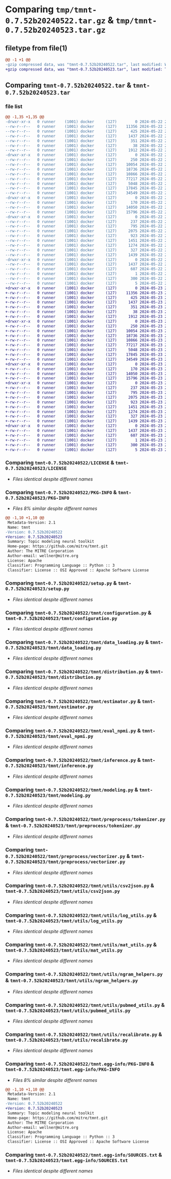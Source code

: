 # Comparing `tmp/tmnt-0.7.52b20240522.tar.gz` & `tmp/tmnt-0.7.52b20240523.tar.gz`

## filetype from file(1)

```diff
@@ -1 +1 @@
-gzip compressed data, was "tmnt-0.7.52b20240522.tar", last modified: Wed May 22 23:05:54 2024, max compression
+gzip compressed data, was "tmnt-0.7.52b20240523.tar", last modified: Thu May 23 23:05:07 2024, max compression
```

## Comparing `tmnt-0.7.52b20240522.tar` & `tmnt-0.7.52b20240523.tar`

### file list

```diff
@@ -1,35 +1,35 @@
-drwxr-xr-x   0 runner    (1001) docker     (127)        0 2024-05-22 23:05:54.320729 tmnt-0.7.52b20240522/
--rw-r--r--   0 runner    (1001) docker     (127)    11356 2024-05-22 23:05:44.000000 tmnt-0.7.52b20240522/LICENSE
--rw-r--r--   0 runner    (1001) docker     (127)      425 2024-05-22 23:05:44.000000 tmnt-0.7.52b20240522/NOTICE
--rw-r--r--   0 runner    (1001) docker     (127)     1437 2024-05-22 23:05:54.320729 tmnt-0.7.52b20240522/PKG-INFO
--rw-r--r--   0 runner    (1001) docker     (127)      351 2024-05-22 23:05:44.000000 tmnt-0.7.52b20240522/README.md
--rw-r--r--   0 runner    (1001) docker     (127)       38 2024-05-22 23:05:54.320729 tmnt-0.7.52b20240522/setup.cfg
--rw-r--r--   0 runner    (1001) docker     (127)     1912 2024-05-22 23:05:44.000000 tmnt-0.7.52b20240522/setup.py
-drwxr-xr-x   0 runner    (1001) docker     (127)        0 2024-05-22 23:05:54.316729 tmnt-0.7.52b20240522/tmnt/
--rw-r--r--   0 runner    (1001) docker     (127)      250 2024-05-22 23:05:44.000000 tmnt-0.7.52b20240522/tmnt/__init__.py
--rw-r--r--   0 runner    (1001) docker     (127)    10054 2024-05-22 23:05:44.000000 tmnt-0.7.52b20240522/tmnt/configuration.py
--rw-r--r--   0 runner    (1001) docker     (127)    18736 2024-05-22 23:05:44.000000 tmnt-0.7.52b20240522/tmnt/data_loading.py
--rw-r--r--   0 runner    (1001) docker     (127)    10866 2024-05-22 23:05:44.000000 tmnt-0.7.52b20240522/tmnt/distribution.py
--rw-r--r--   0 runner    (1001) docker     (127)    77217 2024-05-22 23:05:44.000000 tmnt-0.7.52b20240522/tmnt/estimator.py
--rw-r--r--   0 runner    (1001) docker     (127)     5048 2024-05-22 23:05:44.000000 tmnt-0.7.52b20240522/tmnt/eval_npmi.py
--rw-r--r--   0 runner    (1001) docker     (127)    17845 2024-05-22 23:05:44.000000 tmnt-0.7.52b20240522/tmnt/inference.py
--rw-r--r--   0 runner    (1001) docker     (127)    34549 2024-05-22 23:05:44.000000 tmnt-0.7.52b20240522/tmnt/modeling.py
-drwxr-xr-x   0 runner    (1001) docker     (127)        0 2024-05-22 23:05:54.316729 tmnt-0.7.52b20240522/tmnt/preprocess/
--rw-r--r--   0 runner    (1001) docker     (127)      170 2024-05-22 23:05:44.000000 tmnt-0.7.52b20240522/tmnt/preprocess/__init__.py
--rw-r--r--   0 runner    (1001) docker     (127)    14050 2024-05-22 23:05:44.000000 tmnt-0.7.52b20240522/tmnt/preprocess/tokenizer.py
--rw-r--r--   0 runner    (1001) docker     (127)    15796 2024-05-22 23:05:44.000000 tmnt-0.7.52b20240522/tmnt/preprocess/vectorizer.py
-drwxr-xr-x   0 runner    (1001) docker     (127)        0 2024-05-22 23:05:54.316729 tmnt-0.7.52b20240522/tmnt/utils/
--rw-r--r--   0 runner    (1001) docker     (127)      237 2024-05-22 23:05:44.000000 tmnt-0.7.52b20240522/tmnt/utils/__init__.py
--rw-r--r--   0 runner    (1001) docker     (127)      795 2024-05-22 23:05:44.000000 tmnt-0.7.52b20240522/tmnt/utils/csv2json.py
--rw-r--r--   0 runner    (1001) docker     (127)     2075 2024-05-22 23:05:44.000000 tmnt-0.7.52b20240522/tmnt/utils/log_utils.py
--rw-r--r--   0 runner    (1001) docker     (127)      923 2024-05-22 23:05:44.000000 tmnt-0.7.52b20240522/tmnt/utils/mat_utils.py
--rw-r--r--   0 runner    (1001) docker     (127)     1451 2024-05-22 23:05:44.000000 tmnt-0.7.52b20240522/tmnt/utils/ngram_helpers.py
--rw-r--r--   0 runner    (1001) docker     (127)     1274 2024-05-22 23:05:44.000000 tmnt-0.7.52b20240522/tmnt/utils/pubmed_utils.py
--rw-r--r--   0 runner    (1001) docker     (127)      327 2024-05-22 23:05:44.000000 tmnt-0.7.52b20240522/tmnt/utils/random.py
--rw-r--r--   0 runner    (1001) docker     (127)     1439 2024-05-22 23:05:44.000000 tmnt-0.7.52b20240522/tmnt/utils/recalibrate.py
-drwxr-xr-x   0 runner    (1001) docker     (127)        0 2024-05-22 23:05:54.320729 tmnt-0.7.52b20240522/tmnt.egg-info/
--rw-r--r--   0 runner    (1001) docker     (127)     1437 2024-05-22 23:05:54.000000 tmnt-0.7.52b20240522/tmnt.egg-info/PKG-INFO
--rw-r--r--   0 runner    (1001) docker     (127)      607 2024-05-22 23:05:54.000000 tmnt-0.7.52b20240522/tmnt.egg-info/SOURCES.txt
--rw-r--r--   0 runner    (1001) docker     (127)        1 2024-05-22 23:05:54.000000 tmnt-0.7.52b20240522/tmnt.egg-info/dependency_links.txt
--rw-r--r--   0 runner    (1001) docker     (127)      300 2024-05-22 23:05:54.000000 tmnt-0.7.52b20240522/tmnt.egg-info/requires.txt
--rw-r--r--   0 runner    (1001) docker     (127)        5 2024-05-22 23:05:54.000000 tmnt-0.7.52b20240522/tmnt.egg-info/top_level.txt
+drwxr-xr-x   0 runner    (1001) docker     (127)        0 2024-05-23 23:05:07.135679 tmnt-0.7.52b20240523/
+-rw-r--r--   0 runner    (1001) docker     (127)    11356 2024-05-23 23:04:57.000000 tmnt-0.7.52b20240523/LICENSE
+-rw-r--r--   0 runner    (1001) docker     (127)      425 2024-05-23 23:04:57.000000 tmnt-0.7.52b20240523/NOTICE
+-rw-r--r--   0 runner    (1001) docker     (127)     1437 2024-05-23 23:05:07.135679 tmnt-0.7.52b20240523/PKG-INFO
+-rw-r--r--   0 runner    (1001) docker     (127)      351 2024-05-23 23:04:57.000000 tmnt-0.7.52b20240523/README.md
+-rw-r--r--   0 runner    (1001) docker     (127)       38 2024-05-23 23:05:07.135679 tmnt-0.7.52b20240523/setup.cfg
+-rw-r--r--   0 runner    (1001) docker     (127)     1912 2024-05-23 23:04:57.000000 tmnt-0.7.52b20240523/setup.py
+drwxr-xr-x   0 runner    (1001) docker     (127)        0 2024-05-23 23:05:07.131679 tmnt-0.7.52b20240523/tmnt/
+-rw-r--r--   0 runner    (1001) docker     (127)      250 2024-05-23 23:04:57.000000 tmnt-0.7.52b20240523/tmnt/__init__.py
+-rw-r--r--   0 runner    (1001) docker     (127)    10054 2024-05-23 23:04:57.000000 tmnt-0.7.52b20240523/tmnt/configuration.py
+-rw-r--r--   0 runner    (1001) docker     (127)    18736 2024-05-23 23:04:57.000000 tmnt-0.7.52b20240523/tmnt/data_loading.py
+-rw-r--r--   0 runner    (1001) docker     (127)    10866 2024-05-23 23:04:57.000000 tmnt-0.7.52b20240523/tmnt/distribution.py
+-rw-r--r--   0 runner    (1001) docker     (127)    77217 2024-05-23 23:04:57.000000 tmnt-0.7.52b20240523/tmnt/estimator.py
+-rw-r--r--   0 runner    (1001) docker     (127)     5048 2024-05-23 23:04:57.000000 tmnt-0.7.52b20240523/tmnt/eval_npmi.py
+-rw-r--r--   0 runner    (1001) docker     (127)    17845 2024-05-23 23:04:57.000000 tmnt-0.7.52b20240523/tmnt/inference.py
+-rw-r--r--   0 runner    (1001) docker     (127)    34549 2024-05-23 23:04:57.000000 tmnt-0.7.52b20240523/tmnt/modeling.py
+drwxr-xr-x   0 runner    (1001) docker     (127)        0 2024-05-23 23:05:07.135679 tmnt-0.7.52b20240523/tmnt/preprocess/
+-rw-r--r--   0 runner    (1001) docker     (127)      170 2024-05-23 23:04:57.000000 tmnt-0.7.52b20240523/tmnt/preprocess/__init__.py
+-rw-r--r--   0 runner    (1001) docker     (127)    14050 2024-05-23 23:04:57.000000 tmnt-0.7.52b20240523/tmnt/preprocess/tokenizer.py
+-rw-r--r--   0 runner    (1001) docker     (127)    15796 2024-05-23 23:04:57.000000 tmnt-0.7.52b20240523/tmnt/preprocess/vectorizer.py
+drwxr-xr-x   0 runner    (1001) docker     (127)        0 2024-05-23 23:05:07.135679 tmnt-0.7.52b20240523/tmnt/utils/
+-rw-r--r--   0 runner    (1001) docker     (127)      237 2024-05-23 23:04:57.000000 tmnt-0.7.52b20240523/tmnt/utils/__init__.py
+-rw-r--r--   0 runner    (1001) docker     (127)      795 2024-05-23 23:04:57.000000 tmnt-0.7.52b20240523/tmnt/utils/csv2json.py
+-rw-r--r--   0 runner    (1001) docker     (127)     2075 2024-05-23 23:04:57.000000 tmnt-0.7.52b20240523/tmnt/utils/log_utils.py
+-rw-r--r--   0 runner    (1001) docker     (127)      923 2024-05-23 23:04:57.000000 tmnt-0.7.52b20240523/tmnt/utils/mat_utils.py
+-rw-r--r--   0 runner    (1001) docker     (127)     1451 2024-05-23 23:04:57.000000 tmnt-0.7.52b20240523/tmnt/utils/ngram_helpers.py
+-rw-r--r--   0 runner    (1001) docker     (127)     1274 2024-05-23 23:04:57.000000 tmnt-0.7.52b20240523/tmnt/utils/pubmed_utils.py
+-rw-r--r--   0 runner    (1001) docker     (127)      327 2024-05-23 23:04:57.000000 tmnt-0.7.52b20240523/tmnt/utils/random.py
+-rw-r--r--   0 runner    (1001) docker     (127)     1439 2024-05-23 23:04:57.000000 tmnt-0.7.52b20240523/tmnt/utils/recalibrate.py
+drwxr-xr-x   0 runner    (1001) docker     (127)        0 2024-05-23 23:05:07.135679 tmnt-0.7.52b20240523/tmnt.egg-info/
+-rw-r--r--   0 runner    (1001) docker     (127)     1437 2024-05-23 23:05:07.000000 tmnt-0.7.52b20240523/tmnt.egg-info/PKG-INFO
+-rw-r--r--   0 runner    (1001) docker     (127)      607 2024-05-23 23:05:07.000000 tmnt-0.7.52b20240523/tmnt.egg-info/SOURCES.txt
+-rw-r--r--   0 runner    (1001) docker     (127)        1 2024-05-23 23:05:07.000000 tmnt-0.7.52b20240523/tmnt.egg-info/dependency_links.txt
+-rw-r--r--   0 runner    (1001) docker     (127)      300 2024-05-23 23:05:07.000000 tmnt-0.7.52b20240523/tmnt.egg-info/requires.txt
+-rw-r--r--   0 runner    (1001) docker     (127)        5 2024-05-23 23:05:07.000000 tmnt-0.7.52b20240523/tmnt.egg-info/top_level.txt
```

### Comparing `tmnt-0.7.52b20240522/LICENSE` & `tmnt-0.7.52b20240523/LICENSE`

 * *Files identical despite different names*

### Comparing `tmnt-0.7.52b20240522/PKG-INFO` & `tmnt-0.7.52b20240523/PKG-INFO`

 * *Files 8% similar despite different names*

```diff
@@ -1,10 +1,10 @@
 Metadata-Version: 2.1
 Name: tmnt
-Version: 0.7.52b20240522
+Version: 0.7.52b20240523
 Summary: Topic modeling neural toolkit
 Home-page: https://github.com/mitre/tmnt.git
 Author: The MITRE Corporation
 Author-email: wellner@mitre.org
 License: Apache
 Classifier: Programming Language :: Python :: 3
 Classifier: License :: OSI Approved :: Apache Software License
```

### Comparing `tmnt-0.7.52b20240522/setup.py` & `tmnt-0.7.52b20240523/setup.py`

 * *Files identical despite different names*

### Comparing `tmnt-0.7.52b20240522/tmnt/configuration.py` & `tmnt-0.7.52b20240523/tmnt/configuration.py`

 * *Files identical despite different names*

### Comparing `tmnt-0.7.52b20240522/tmnt/data_loading.py` & `tmnt-0.7.52b20240523/tmnt/data_loading.py`

 * *Files identical despite different names*

### Comparing `tmnt-0.7.52b20240522/tmnt/distribution.py` & `tmnt-0.7.52b20240523/tmnt/distribution.py`

 * *Files identical despite different names*

### Comparing `tmnt-0.7.52b20240522/tmnt/estimator.py` & `tmnt-0.7.52b20240523/tmnt/estimator.py`

 * *Files identical despite different names*

### Comparing `tmnt-0.7.52b20240522/tmnt/eval_npmi.py` & `tmnt-0.7.52b20240523/tmnt/eval_npmi.py`

 * *Files identical despite different names*

### Comparing `tmnt-0.7.52b20240522/tmnt/inference.py` & `tmnt-0.7.52b20240523/tmnt/inference.py`

 * *Files identical despite different names*

### Comparing `tmnt-0.7.52b20240522/tmnt/modeling.py` & `tmnt-0.7.52b20240523/tmnt/modeling.py`

 * *Files identical despite different names*

### Comparing `tmnt-0.7.52b20240522/tmnt/preprocess/tokenizer.py` & `tmnt-0.7.52b20240523/tmnt/preprocess/tokenizer.py`

 * *Files identical despite different names*

### Comparing `tmnt-0.7.52b20240522/tmnt/preprocess/vectorizer.py` & `tmnt-0.7.52b20240523/tmnt/preprocess/vectorizer.py`

 * *Files identical despite different names*

### Comparing `tmnt-0.7.52b20240522/tmnt/utils/csv2json.py` & `tmnt-0.7.52b20240523/tmnt/utils/csv2json.py`

 * *Files identical despite different names*

### Comparing `tmnt-0.7.52b20240522/tmnt/utils/log_utils.py` & `tmnt-0.7.52b20240523/tmnt/utils/log_utils.py`

 * *Files identical despite different names*

### Comparing `tmnt-0.7.52b20240522/tmnt/utils/mat_utils.py` & `tmnt-0.7.52b20240523/tmnt/utils/mat_utils.py`

 * *Files identical despite different names*

### Comparing `tmnt-0.7.52b20240522/tmnt/utils/ngram_helpers.py` & `tmnt-0.7.52b20240523/tmnt/utils/ngram_helpers.py`

 * *Files identical despite different names*

### Comparing `tmnt-0.7.52b20240522/tmnt/utils/pubmed_utils.py` & `tmnt-0.7.52b20240523/tmnt/utils/pubmed_utils.py`

 * *Files identical despite different names*

### Comparing `tmnt-0.7.52b20240522/tmnt/utils/recalibrate.py` & `tmnt-0.7.52b20240523/tmnt/utils/recalibrate.py`

 * *Files identical despite different names*

### Comparing `tmnt-0.7.52b20240522/tmnt.egg-info/PKG-INFO` & `tmnt-0.7.52b20240523/tmnt.egg-info/PKG-INFO`

 * *Files 8% similar despite different names*

```diff
@@ -1,10 +1,10 @@
 Metadata-Version: 2.1
 Name: tmnt
-Version: 0.7.52b20240522
+Version: 0.7.52b20240523
 Summary: Topic modeling neural toolkit
 Home-page: https://github.com/mitre/tmnt.git
 Author: The MITRE Corporation
 Author-email: wellner@mitre.org
 License: Apache
 Classifier: Programming Language :: Python :: 3
 Classifier: License :: OSI Approved :: Apache Software License
```

### Comparing `tmnt-0.7.52b20240522/tmnt.egg-info/SOURCES.txt` & `tmnt-0.7.52b20240523/tmnt.egg-info/SOURCES.txt`

 * *Files identical despite different names*

